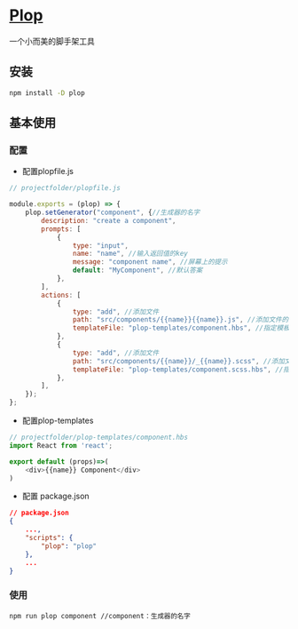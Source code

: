# [Plop](https://www.npmjs.com/package/plop)
一个小而美的脚手架工具

## 安装

```bash
npm install -D plop
```

## 基本使用

### 配置
- 配置plopfile.js

```javascript
// projectfolder/plopfile.js

module.exports = (plop) => {
	plop.setGenerator("component", {//生成器的名字
		description: "create a component",
		prompts: [
			{
				type: "input",
				name: "name", //输入返回值的key
				message: "component name", //屏幕上的提示
				default: "MyComponent", //默认答案
			},
		],
		actions: [
			{
				type: "add", //添加文件
				path: "src/components/{{name}}{{name}}.js", //添加文件的路径
				templateFile: "plop-templates/component.hbs", //指定模板文件
			},
            {
				type: "add", //添加文件
				path: "src/components/{{name}}/_{{name}}.scss", //添加文件的路径
				templateFile: "plop-templates/component.scss.hbs", //指定模板文件
			},
		],
	});
};

```



- 配置plop-templates

```javascript
// projectfolder/plop-templates/component.hbs
import React from 'react';

export default (props)=>(
    <div>{{name}} Component</div>
)
```

- 配置 package.json

```json
// package.json
{
    ...,
    "scripts": {
        "plop": "plop"
    },
    ...
}
```
### 使用

```console
npm run plop component //component：生成器的名字
```